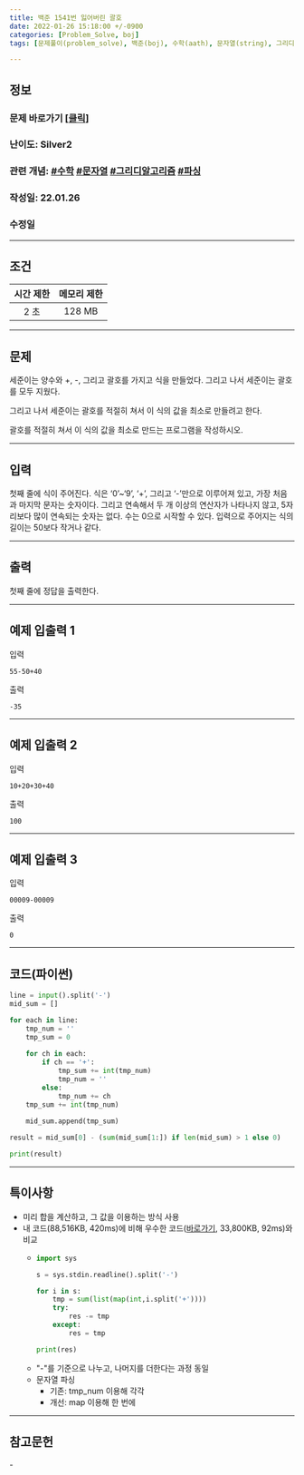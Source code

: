 ```yaml
---
title: 백준 1541번 잃어버린 괄호
date: 2022-01-26 15:18:00 +/-0900
categories: [Problem_Solve, boj]
tags: [문제풀이(problem_solve), 백준(boj), 수학(aath), 문자열(string), 그리디 알고리즘(greedy_algorithm), 파싱(parsing)]

---
```

## 정보
### 문제 바로가기 [[클릭](https://www.acmicpc.net/problem/1541)]
### 난이도: Silver2
### 관련 개념: [#수학](https://www.acmicpc.net/problemset?sort=ac_desc&algo=124) [#문자열](https://www.acmicpc.net/problemset?sort=ac_desc&algo=158) [#그리디알고리즘](https://www.acmicpc.net/problemset?sort=ac_desc&algo=33) [#파싱](https://www.acmicpc.net/problemset?sort=ac_desc&algo=96)
### 작성일: 22.01.26
### 수정일

---
## 조건

시간 제한|메모리 제한
:---:|:---:
2 초|128 MB

---
## 문제
세준이는 양수와 +, -, 그리고 괄호를 가지고 식을 만들었다. 그리고 나서 세준이는 괄호를 모두 지웠다.

그리고 나서 세준이는 괄호를 적절히 쳐서 이 식의 값을 최소로 만들려고 한다.

괄호를 적절히 쳐서 이 식의 값을 최소로 만드는 프로그램을 작성하시오.

---
## 입력
첫째 줄에 식이 주어진다. 식은 ‘0’~‘9’, ‘+’, 그리고 ‘-’만으로 이루어져 있고, 가장 처음과 마지막 문자는 숫자이다. 그리고 연속해서 두 개 이상의 연산자가 나타나지 않고, 5자리보다 많이 연속되는 숫자는 없다. 수는 0으로 시작할 수 있다. 입력으로 주어지는 식의 길이는 50보다 작거나 같다.

---
## 출력
첫째 줄에 정답을 출력한다.

---
## 예제 입출력 1
입력
```
55-50+40
```

출력
```
-35
```
---
## 예제 입출력 2
입력
```
10+20+30+40
```

출력
```
100
```
---
## 예제 입출력 3
입력
```
00009-00009
```

출력
```
0
```

---
## 코드(파이썬)
```python
line = input().split('-')
mid_sum = []

for each in line:
    tmp_num = ''
    tmp_sum = 0
    
    for ch in each:
        if ch == '+':
            tmp_sum += int(tmp_num)
            tmp_num = ''
        else:
            tmp_num += ch
    tmp_sum += int(tmp_num)
    
    mid_sum.append(tmp_sum)

result = mid_sum[0] - (sum(mid_sum[1:]) if len(mid_sum) > 1 else 0)

print(result)

```

---
## 특이사항
- 미리 합을 계산하고, 그 값을 이용하는 방식 사용
- 내 코드(88,516KB, 420ms)에 비해 우수한 코드([바로가기](https://www.acmicpc.net/source/37789963), 33,800KB, 92ms)와 비교
  - ```python
    import sys

    s = sys.stdin.readline().split('-')

    for i in s:
        tmp = sum(list(map(int,i.split('+'))))
        try:
            res -= tmp
        except:
            res = tmp

    print(res)    
    ```
  - "-"를 기준으로 나누고, 나머지를 더한다는 과정 동일
  - 문자열 파싱
    - 기존: tmp_num 이용해 각각
    - 개선: map 이용해 한 번에

---
## 참고문헌
\-
